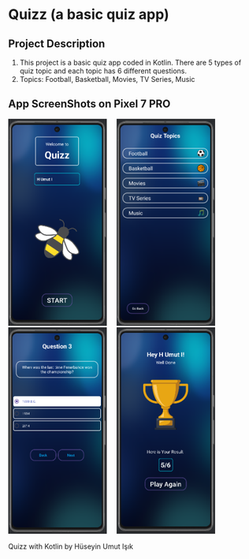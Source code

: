 # Quizz (a basic quiz app)
## Project Description 

1) This project is a basic quiz app coded in Kotlin. There are 5 types of quiz topic and each topic has 6 different questions.
2) Topics: Football, Basketball, Movies, TV Series, Music

## App ScreenShots on Pixel 7 PRO
<p float="left">
<img src="app/src/main/res/drawable/main_menu_ss.png" alt="main_menu_ss" width="200"/>
  &nbsp;&nbsp;&nbsp;
<img src="app/src/main/res/drawable/quiz_topics_ss.png" alt="quiz_topics_ss" width="200"/>
  &nbsp;&nbsp;&nbsp;
<img src="app/src/main/res/drawable/question_ss.png" alt="question_ss" width="200"/>
  &nbsp;&nbsp;&nbsp;
<img src="app/src/main/res/drawable/result_ss.png" alt="result_ss" width="200"/>
</p>

Quizz with Kotlin by Hüseyin Umut Işık
